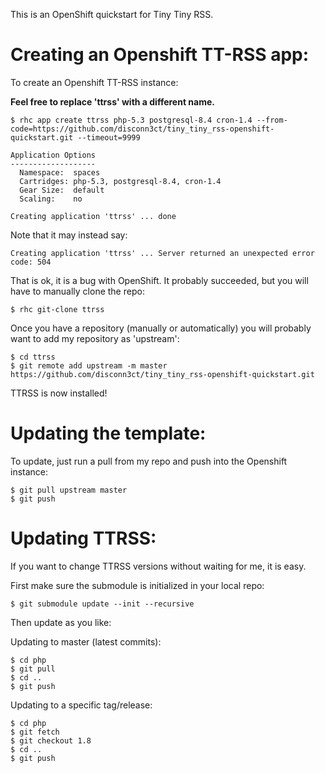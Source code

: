 This is an OpenShift quickstart for Tiny Tiny RSS.

Creating an Openshift TT-RSS app:
=================================

To create an Openshift TT-RSS instance:

**Feel free to replace 'ttrss' with a different name.**

    $ rhc app create ttrss php-5.3 postgresql-8.4 cron-1.4 --from-code=https://github.com/disconn3ct/tiny_tiny_rss-openshift-quickstart.git --timeout=9999
    
    Application Options
    -------------------
      Namespace:  spaces
      Cartridges: php-5.3, postgresql-8.4, cron-1.4
      Gear Size:  default
      Scaling:    no

    Creating application 'ttrss' ... done

Note that it may instead say:

    Creating application 'ttrss' ... Server returned an unexpected error code: 504

That is ok, it is a bug with OpenShift. It probably succeeded, but you will have to manually clone the repo:

    $ rhc git-clone ttrss

Once you have a repository (manually or automatically) you will probably want to add my repository as 'upstream':

    $ cd ttrss
    $ git remote add upstream -m master https://github.com/disconn3ct/tiny_tiny_rss-openshift-quickstart.git

TTRSS is now installed!

Updating the template:
======================
To update, just run a pull from my repo and push into the Openshift instance:

    $ git pull upstream master
    $ git push
    
Updating TTRSS:
===============
If you want to change TTRSS versions without waiting for me, it is easy.

First make sure the submodule is initialized in your local repo:

    $ git submodule update --init --recursive

Then update as you like:

Updating to master (latest commits):

    $ cd php
    $ git pull
    $ cd ..
    $ git push

Updating to a specific tag/release:

    $ cd php
    $ git fetch
    $ git checkout 1.8
    $ cd ..
    $ git push
